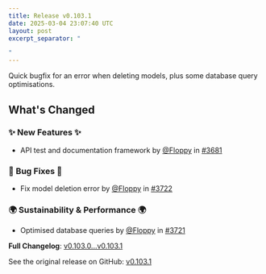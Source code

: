 ```yaml
---
title: Release v0.103.1
date: 2025-03-04 23:07:40 UTC
layout: post
excerpt_separator: "

"
---
```

Quick bugfix for an error when deleting models, plus some database query optimisations.

## What's Changed
### ✨ New Features ✨
* API test and documentation framework by [@Floppy](https://github.com/Floppy) in [#3681](https://github.com/manyfold3d/manyfold/pull/3681)
### 🐛 Bug Fixes 🐛
* Fix model deletion error by [@Floppy](https://github.com/Floppy) in [#3722](https://github.com/manyfold3d/manyfold/pull/3722)
### 🌍 Sustainability & Performance 🌍
* Optimised database queries by [@Floppy](https://github.com/Floppy) in [#3721](https://github.com/manyfold3d/manyfold/pull/3721)


**Full Changelog**: [v0.103.0...v0.103.1](https://github.com/manyfold3d/manyfold/compare/v0.103.0...v0.103.1)

See the original release on GitHub: [v0.103.1](https://github.com/manyfold3d/manyfold/releases/tag/v0.103.1)
